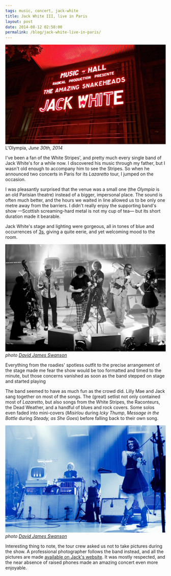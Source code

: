 ```yaml
---
tags: music, concert, jack-white
title: Jack White III, live in Paris
layout: post
date: 2014-08-12 02:58:00
permalink: /blog/jack-white-live-in-paris/
---
```


![jackwhite.jpg][1]  
L'Olympia, _June 30th, 2014_

I've been a fan of the White Stripes', and pretty much every single band of Jack White's for a while now. I discovered his music through my father, but I wasn't old enough to accompany him to see the Stripes. So when he announced two concerts in Paris for its _Lazaretto_ tour, I jumped on the occasion.

<!--more-->

I was pleasantly surprised that the venue was a small one (the _Olympia_ is an old Parisian theatre) instead of a bigger, impersonal place. The sound is often much better, and the hours we waited in line allowed us to be only one metre away from the barriers. I didn't really enjoy the supporting band's show —Scottish screaming-hard metal is not my cup of tea— but its short duration made it bearable.

Jack White's stage and lighting were gorgeous, all in tones of blue and occurrences of [3s][2], giving a quite eerie, and yet welcoming mood to the room.

![jackwhite_01.jpg][3]  
_photo [David James Swanson][4]_

Everything from the roadies' spotless outfit to the precise arrangement of the stage made me fear the show would be too formatted and timed to the minute, but those concerns vanished as soon as the band stepped on stage and started playing

The band seemed to have as much fun as the crowd did. Lilly Mae and Jack sang together on most of the songs. The (great) setlist not only contained most of _Lazaretto_, but also songs from the White Stripes, the Raconteurs, the Dead Weather, and a handful of blues and rock covers. Some solos even faded into mini-covers (_Misirlou_ during _Icky Thump_, _Message in the Bottle_ during _Steady, as She Goes_) before falling back to their own song.

![jackwhite_02.jpg][5]  
_photo [David James Swanson][4]_

Interesting thing to note, the tour crew asked us not to take pictures during the show. A professional photographer follows the band instead, and all the pictures are made [available on Jack's website][6]. It was mostly respected, and the near absence of raised phones made an amazing concert even more enjoyable.


[1]: /static/media/2014/08/img-1407781871912-raw.jpg
[2]: http://www.feelnumb.com/2010/12/23/jack-whites-obsession-with-the-number-3-three-iii/
[3]: /static/media/2014/08/img-1407782310406-raw.jpg
[4]: http://www.davidswanson.com
[5]: /static/media/2014/08/img-1407782293572-raw.jpg
[6]: http://jackwhiteiii.com/shows/paris-4/